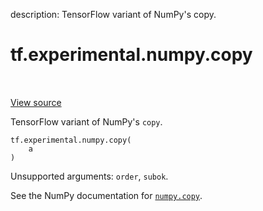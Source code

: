 description: TensorFlow variant of NumPy's copy.

<div itemscope itemtype="http://developers.google.com/ReferenceObject">
<meta itemprop="name" content="tf.experimental.numpy.copy" />
<meta itemprop="path" content="Stable" />
</div>

# tf.experimental.numpy.copy

<!-- Insert buttons and diff -->

<table class="tfo-notebook-buttons tfo-api nocontent" align="left">

</table>

<a target="_blank" class="external" href="/code/stable/tensorflow/python/ops/numpy_ops/np_array_ops.py">View source</a>



TensorFlow variant of NumPy's `copy`.


<pre class="devsite-click-to-copy prettyprint lang-py tfo-signature-link">
<code>tf.experimental.numpy.copy(
    a
)
</code></pre>



<!-- Placeholder for "Used in" -->

Unsupported arguments: `order`, `subok`.

See the NumPy documentation for [`numpy.copy`](https://numpy.org/doc/stable/reference/generated/numpy.copy.html).